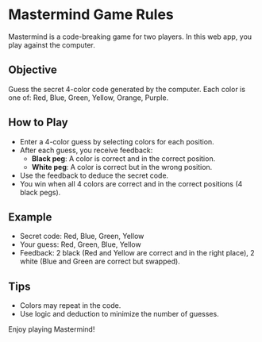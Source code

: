 # Mastermind Game Rules

Mastermind is a code-breaking game for two players. In this web app, you play against the computer.

## Objective

Guess the secret 4-color code generated by the computer. Each color is one of: Red, Blue, Green, Yellow, Orange, Purple.

## How to Play

- Enter a 4-color guess by selecting colors for each position.
- After each guess, you receive feedback:
  - **Black peg**: A color is correct and in the correct position.
  - **White peg**: A color is correct but in the wrong position.
- Use the feedback to deduce the secret code.
- You win when all 4 colors are correct and in the correct positions (4 black pegs).

## Example

- Secret code: Red, Blue, Green, Yellow
- Your guess: Red, Green, Blue, Yellow
- Feedback: 2 black (Red and Yellow are correct and in the right place), 2 white (Blue and Green are correct but swapped).

## Tips

- Colors may repeat in the code.
- Use logic and deduction to minimize the number of guesses.

Enjoy playing Mastermind!
